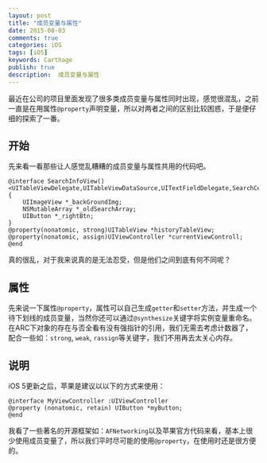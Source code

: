```yaml
---
layout: post
title: "成员变量与属性"
date: 2015-08-03
comments: true
categories: iOS
tags: [iOS]
keywords: Carthage
publish: true
description:  成员变量与属性
---
```

最近在公司的项目里面发现了很多类成员变量与属性同时出现，感觉很混乱，之前一直是在用属性`@property`声明变量，所以对两者之间的区别比较困惑，于是便仔细的探索了一番。
<!-- more -->

## 开始
先来看一看那些让人感觉乱糟糟的成员变量与属性共用的代码吧。
```
@interface SearchInfoView()<UITableViewDelegate,UITableViewDataSource,UITextFieldDelegate,SearchCellDelegate> 
{
    UIImageView *_backGroundImg;
    NSMutableArray *_oldSearchArray; 
    UIButton *_rightBtn;
}
@property(nonatomic, strong)UITableView *historyTableView;
@property(nonatomic, assign)UIViewController *currentViewControll;
@end
```

真的很乱，对于我来说真的是无法忍受，但是他们之间到底有何不同呢？

## 属性
先来说一下属性`@property`，属性可以自己生成`getter`和`setter`方法，并生成一个待下划线的成员变量，当然你还可以通过`@synthesize`关键字将实例变量重命名。在ARC下对象的存在与否全看有没有强指针的引用，我们无需去考虑计数器了，配合一些如：`strong`, `weak`, `rassign`等关键字，我们不用再去太关心内存。

## 说明
iOS 5更新之后，苹果是建议以以下的方式来使用：
```
@interface MyViewController :UIViewController
@property (nonatomic, retain) UIButton *myButton;
@end
```

我看了一些著名的开源框架如：`AFNetworking`以及苹果官方代码来看，基本上很少使用成员变量了，所以我们平时尽可能的使用`@property`，在使用时还是很方便的。


